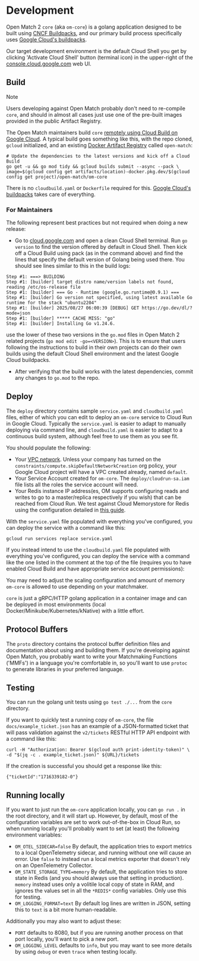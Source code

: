 # Development

Open Match 2 `core` (aka `om-core`) is a golang application designed to be built using [CNCF Buildpacks](https://www.cncf.io/projects/buildpacks/), and our primary build process specifically uses [Google Cloud's buildpacks](https://cloud.google.com/docs/buildpacks/overview). 

Our target development environment is the default Cloud Shell you get by clicking 'Activate Cloud Shell' button (terminal icon) in the upper-right of the [console.cloud.google.com](https://console.cloud.google.com/) web UI.

## Build

> [!NOTE]
> Users developing against Open Match probably don't need to re-compile `core`, and should in almost all cases just use one of the pre-built images provided in the public Artifact Registry.

The Open Match maintainers build `core` [remotely using Cloud Build on Google Cloud](https://cloud.google.com/docs/buildpacks/build-application#remote_builds).  A typical build goes something like this, with the repo cloned,  `gcloud` initialized, and an existing [Docker Artifact Registry](https://cloud.google.com/artifact-registry/docs/docker/store-docker-container-images) called `open-match`:
```
# Update the dependencies to the latest versions and kick off a Cloud Build
go get -u && go mod tidy && gcloud builds submit --async --pack \
image=$(gcloud config get artifacts/location)-docker.pkg.dev/$(gcloud config get project)/open-match/om-core
```
There is no `cloudbuild.yaml` or `Dockerfile` required for this. [Google Cloud's buildpacks](https://cloud.google.com/docs/buildpacks/overview) takes care of everything.

### For Maintainers

The following represent best practices but not required when doing a new release:

* Go to [cloud.google.com](cloud.google.com) and open a clean Cloud Shell terminal. Run `go version` to find the version offered by default in Cloud Shell. Then kick off a Cloud Build using pack (as in the command above) and find the lines that specify the default version of Golang being used there.  You should see lines similar to this in the build logs:
```
Step #1: ===> BUILDING
Step #1: [builder] target distro name/version labels not found, reading /etc/os-release file
Step #1: [builder] === Go - Runtime (google.go.runtime@0.9.1) ===
Step #1: [builder] Go version not specified, using latest available Go runtime for the stack "ubuntu2204"
Step #1: [builder] 2025/08/27 06:00:39 [DEBUG] GET https://go.dev/dl/?mode=json
Step #1: [builder] ***** CACHE MISS: "go"
Step #1: [builder] Installing Go v1.24.6.
``` 
use the lower of these two versions in the `go.mod` files in Open Match 2 related projects (`go mod edit -go=<VERSION>`). This is to ensure that users following the instructions to build in their own projects can do their own builds using the default Cloud Shell environment and the latest Google Cloud buildpacks.
* After verifying that the build works with the latest dependencies, commit any changes to `go.mod` to the repo. 

## Deploy
The `deploy` directory contains sample `service.yaml` and `cloudbuild.yaml` files, either of which you can edit to deploy an `om-core` service to Cloud Run in Google Cloud.  Typically the `service.yaml` is easier to adapt to manually deploying via command line, and `cloudbuild.yaml` is easier to adapt to a continuous build system, although feel free to use them as you see fit.

You should populate the following:
* Your [VPC network](https://cloud.google.com/vpc/docs/overview).  Unless your company has turned on the `constraints/compute.skipDefaultNetworkCreation` org policy, your Google Cloud project will have a VPC created already, named `default`.
* Your Service Account created for `om-core`. The `deploy/cloudrun-sa.iam` file lists all the roles the service account will need. 
* Your Redis instance IP address(es, OM supports configuring reads and writes to go to a master/replica respectively if you wish) that can be reached from Cloud Run. We test against Cloud Memorystore for Redis using the configuration detailed in [this guide](https://cloud.google.com/memorystore/docs/redis/connect-redis-instance-cloud-run).

With the `service.yaml` file populated with everything you've configured, you can deploy the service with a command like this:
```
gcloud run services replace service.yaml
```
If you instead intend to use the `cloudbuild.yaml` file populated with everything you've configured, you can deploy the service with a command like the one listed in the comment at the top of the file (requires you to have enabled Cloud Build and have appropriate service account permissions):

You may need to adjust the scaling configuration and amount of memory `om-core` is allowed to use depending on your matchmaker.

`core` is just a gRPC/HTTP golang application in a container image and can be deployed in most environments (local Docker/Minikube/Kubernetes/kNative) with a little effort. 

## Protocol Buffers
The `proto` directory contains the protocol buffer definition files and documentation about using and building them. If you're developing against Open Match, you probably want to write your Matchmaking Functions ('MMFs') in a language you're comfortable in, so you'll want to use `protoc` to generate libraries in your preferred language.

## Testing
You can run the golang unit tests using `go test ./...` from the `core` directory. 

If you want to quickly test a running copy of `om-core`, the file `docs/example_ticket.json` has an example of a JSON-formatted ticket that will pass validation against the `v2/tickets` RESTful HTTP API endpoint with a command like this:
```
curl -H "Authorization: Bearer $(gcloud auth print-identity-token)" \
-d "$(jq -c . example_ticket.json)" ${URL}/tickets
```
If the creation is successful you should get a response like this:
```
{"ticketId":"1716339182-0"}
```

## Running locally
If you want to just run the `om-core` application locally, you can `go run .` in the root directory, and it will start up. However, by default, most of the configuration variables are set to work out-of-the-box in Cloud Run, so when running locally you'll probably want to set (at least) the following environment variables:

* `OM_OTEL_SIDECAR=false` By default, the application tries to export metrics to a local OpenTelemetry sidecar, and running without one will cause an error. Use `false` to instead run a local metrics exporter that doesn't rely on an OpenTelemetry Collector.
* `OM_STATE_STORAGE_TYPE=memory` By default, the application tries to store state in Redis (and you should always use that setting in production).  `memory` instead uses only a volitile local copy of state in RAM, and ignores the values set in all the `*REDIS*` config variables. Only use this for testing.
* `OM_LOGGING_FORMAT=text` By default log lines are written in JSON, setting this to `text` is a bit more human-readable.

Additionally you may also want to adjust these:

* `PORT` defaults to 8080, but if you are running another process on that port locally, you'll want to pick a new port.
* `OM_LOGGING_LEVEL` defaults to `info`, but you may want to see more details by using `debug` or even `trace` when testing locally.

